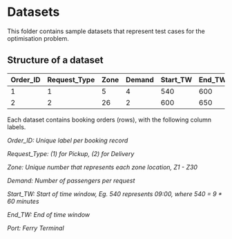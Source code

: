 # Datasets

This folder contains sample datasets that represent test cases for the optimisation problem.


## Structure of a dataset

| Order_ID  | Request_Type | Zone | Demand | Start_TW | End_TW | Port |
| --------- | ------------ |----- | ------ |--------- | ------ | ---- |
| 1  | 1 | 5 | 4 | 540  | 600  | West|
| 2  | 2  | 26 | 2 | 600  | 650  | MSP |

Each dataset contains booking orders (rows), with the following column labels.

*Order_ID: Unique label per booking record*

*Request_Type: (1) for Pickup, (2) for Delivery*

*Zone: Unique number that represents each zone location, Z1 - Z30*

*Demand: Number of passengers per request*

*Start_TW: Start of time window, Eg. 540 represents 09:00, where 540 = 9 * 60 minutes*

*End_TW: End of time window*

*Port: Ferry Terminal*



